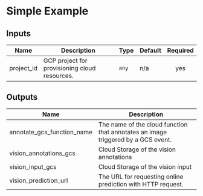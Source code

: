 # Simple Example

<!-- BEGINNING OF PRE-COMMIT-TERRAFORM DOCS HOOK -->
## Inputs

| Name | Description | Type | Default | Required |
|------|-------------|------|---------|:--------:|
| project\_id | GCP project for provisioning cloud resources. | `any` | n/a | yes |

## Outputs

| Name | Description |
|------|-------------|
| annotate\_gcs\_function\_name | The name of the cloud function that annotates an image triggered by a GCS event. |
| vision\_annotations\_gcs | Cloud Storage of the vision annotations |
| vision\_input\_gcs | Cloud Storage of the vision input |
| vision\_prediction\_url | The URL for requesting online prediction with HTTP request. |

<!-- END OF PRE-COMMIT-TERRAFORM DOCS HOOK -->
